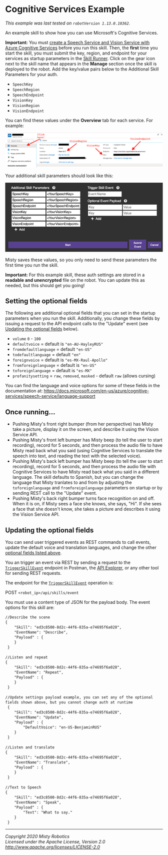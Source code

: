 # Cognitive Services Example

*This example was last tested on `robotVersion 1.13.0.10362`.*

An example skill to show how you can use Microsoft's Cognitive Services.

**Important:** You must [create a Speech Service and Vision Service with Azure Cognitive Services](https://docs.microsoft.com/en-us/azure/cognitive-services/cognitive-services-apis-create-account?tabs=multiservice%2Cwindows) before you run this skill. Then, the **first** time you start the skill, you must submit the key, region, and endpoint for your services as startup parameters in the [Skill Runner](http://sdk.mistyrobotics.com/skill-runner/index.html).  Click on the gear icon next to the skill name that appears in the **Manage** section once the skill is deployed to the robot. Add the key/value pairs below to the Additional Skill Parameters for your auth.

* `SpeechKey`
* `SpeechRegion`
* `SpeechEndpoint`
* `VisionKey`
* `VisionRegion`
* `VisionEndpoint`

You can find these values under the **Overview** tab for each service. For example:

![Vision service annotation](../../img/vision-service.png)

Your additional skill parameters should look like this:

![Additional skill parameters](../../img/skill-parameters.png)

Misty saves these values, so you only need to send these parameters the first time you run the skill.

**Important:** For this example skill, these auth settings are stored in a **readable and unencrypted** file on the robot. You can update this as needed, but this should get you going!

## Setting the optional fields

The following are additional optional fields that you can set in the startup parameters when you run the skill. Additionally, you change these fields by issuing a request to the API endpoint calls to the "Update" event (see [Updating the optional fields](./#updating-the-optional-fields) below).

* `volume` `0` - `100`
* `defaultvoice` = default is `"en-AU-HayleyRUS"`
* `fromdefaultlanguage` = default `"en-US"`
* `todefaultlanguage` = default `"en"`
* `foreignvoice` = default is `"es-MX-Raul-Apollo"`
* `fromforeignlanguage` = default is `"en-US"`
* `toforeignlanguage` = default is `"es-MX"`
* `profanitysetting` = `raw`, `removed`, `masked` - default `raw` (allows cursing)

You can find the language and voice options for some of these fields in the documentation at: 
https://docs.microsoft.com/en-us/azure/cognitive-services/speech-service/language-support

## Once running...

- Pushing Misty's front right bumper (from her perspective) has Misty take a picture, display it on the screen, and describe it using the Vision Service API.
- Pushing Misty's front left bumper has Misty beep (to tell the user to start recording), record for 5 seconds, and then process the audio file to have Misty read back what you said (using Cognitive Services to translate the speech into text, and reading the text with the selected voice).
- Pushing Misty's back left bumper has Misty beep (to tell the user to start recording), record for 5 seconds, and then process the audio file with Cognitive Services to have Misty read back what you said in a different language. The skill defaults to Spanish, but you can change the language that Misty tranlates to and from by adjusting the `toforeignlanguage` and `fromforeignlanguage` parameters on startup or by sending REST call to the "Update" event.
- Pushing Misty's back right bumper turns face recognition on and off. When it is on, if Misty sees a face she knows, she says, "Hi". If she sees a face that she doesn't know, she takes a picture and describes it using the Vision Service API.

## Updating the optional fields

You can send user triggered events as REST commands to call events, update the default voice and translation languages, and change the other [optional fields listed above](./#setting-the-optional-fields).

You an trigger an event via REST by sending a request to the [`TriggerSkillEvent`](https://docs.mistyrobotics.com/misty-ii/rest-api/api-reference/#triggerskillevent) endpoint in Postman, the [API Explorer](http://sdk.mistyrobotics.com/api-explorer/index.html), or any other tool for sending REST requests.

The endpoint for the [`TriggerSkillEvent`]() operation is: 

POST `<robot_ip>/api/skills/event`

You must use a content type of JSON for the payload body. The event options for this skill are:

```
//Describe the scene
{
 	"Skill": "ed3c8500-8d2c-44f6-835a-e74695f6a028",
 	"EventName": "Describe",
	"Payload" : {
 	}
 }

//Listen and repeat
{
 	"Skill": "ed3c8500-8d2c-44f6-835a-e74695f6a028",
 	"EventName": "Repeat",
	"Payload" : {
 	}
 }

//Update settings payload example, you can set any of the optional fields shown above, but you cannot change auth at runtime 
 {
 	"Skill": "ed3c8500-8d2c-44f6-835a-e74695f6a028",
 	"EventName": "Update",
	"Payload" : {
		"DefaultVoice": "en-US-BenjaminRUS"
 	}
 }

//Listen and translate
{
 	"Skill": "ed3c8500-8d2c-44f6-835a-e74695f6a028",
 	"EventName": "Translate",
	"Payload" : {
 	}
 }

//Text to Speech
{
 	"Skill": "ed3c8500-8d2c-44f6-835a-e74695f6a028",
 	"EventName": "Speak",
	"Payload" : {
		"Text": "What to say."
 	}
 }
```


---

*Copyright 2020 Misty Robotics*<br>
*Licensed under the Apache License, Version 2.0*<br>
*http://www.apache.org/licenses/LICENSE-2.0*